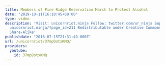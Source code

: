 ```yaml
---
title: Members of Pine Ridge Reservation March to Protest Alcohol
date: "2019-10-11T16:10:45+08:00"
type: video
description: 'Visit: unicornriot.ninja Follow: twitter.com/ur_ninja Support Our Work:
  unicornriot.ninja/?page_id=211 Redistributable under Creative Commons Non-Commercial
  Share-Alike'
publishdate: "2016-07-15T21:31:49.000Z"
url: /unicornriot/37mpDotxKMQ/
providers:
  youtube:
    id: 37mpDotxKMQ
---
```


